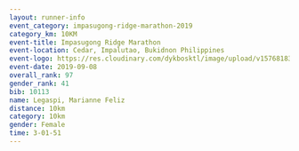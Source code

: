 ```yaml
--- 
layout: runner-info 
event_category: impasugong-ridge-marathon-2019 
category_km: 10KM 
event-title: Impasugong Ridge Marathon 
event-location: Cedar, Impalutao, Bukidnon Philippines 
event-logo: https://res.cloudinary.com/dykbosktl/image/upload/v1576818374/Logo/Impa_Logo_gjhosc.jpg 
event-date: 2019-09-08 
overall_rank: 97
gender_rank: 41
bib: 10113
name: Legaspi, Marianne Feliz
distance: 10km
category: 10km
gender: Female
time: 3-01-51
--- 
```

